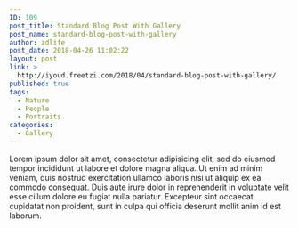 ```yaml
---
ID: 109
post_title: Standard Blog Post With Gallery
post_name: standard-blog-post-with-gallery
author: zdlife
post_date: 2018-04-26 11:02:22
layout: post
link: >
  http://iyoud.freetzi.com/2018/04/standard-blog-post-with-gallery/
published: true
tags:
  - Nature
  - People
  - Portraits
categories:
  - Gallery
---
```

Lorem ipsum dolor sit amet, consectetur adipisicing elit, sed do eiusmod tempor incididunt ut labore et dolore magna aliqua. Ut enim ad minim veniam, quis nostrud exercitation ullamco laboris nisi ut aliquip ex ea commodo consequat. Duis aute irure dolor in reprehenderit in voluptate velit esse cillum dolore eu fugiat nulla pariatur. Excepteur sint occaecat cupidatat non proident, sunt in culpa qui officia deserunt mollit anim id est laborum.